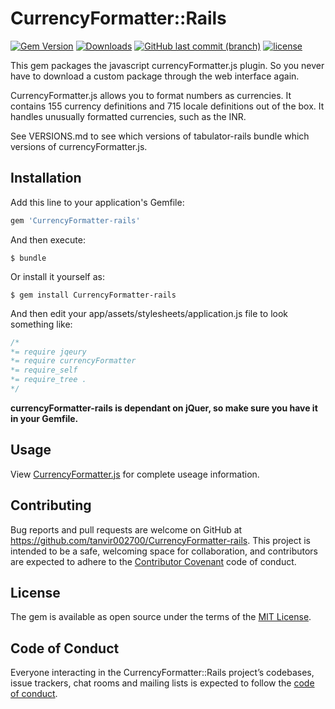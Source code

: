 # CurrencyFormatter::Rails

[![Gem Version](https://badge.fury.io/rb/currencyFormatter-rails.svg)](https://rubygems.org/gems/currencyFormatter-rails) 
[![Downloads](https://img.shields.io/gem/dt/currencyFormatter-rails.svg)](https://rubygems.org/gems/currencyFormatter-rails)
[![GitHub last commit (branch)](https://img.shields.io/github/last-commit/tanvir002700/currencyFormatter-rails/master.svg)](https://github.com/tanvir002700/currencyFormatter-rails)
[![license](https://img.shields.io/github/license/tanvir002700/currencyFormatter-rails.svg)](https://github.com/tanvir002700/currencyFormatter-rails/blob/master/LICENSE)

This gem packages the javascript currencyFormatter.js plugin. So you never have to download a custom package through the web interface again.

CurrencyFormatter.js allows you to format numbers as currencies. It contains 155 currency definitions and 715 locale definitions out of the box. It handles unusually formatted currencies, such as the INR.

See VERSIONS.md to see which versions of tabulator-rails bundle which versions of currencyFormatter.js.

## Installation

Add this line to your application's Gemfile:

```ruby
gem 'CurrencyFormatter-rails'
```

And then execute:

    $ bundle

Or install it yourself as:

    $ gem install CurrencyFormatter-rails
    
And then edit your app/assets/stylesheets/application.js file to look something like:
``` css
/*
*= require jqeury
*= require currencyFormatter
*= require_self
*= require_tree .
*/
```

**currencyFormatter-rails is dependant on jQuer, so make sure you have it in your Gemfile.**


## Usage

View [CurrencyFormatter.js](https://osrec.github.io/currencyFormatter.js/) for complete useage information.

## Contributing

Bug reports and pull requests are welcome on GitHub at https://github.com/tanvir002700/CurrencyFormatter-rails. This project is intended to be a safe, welcoming space for collaboration, and contributors are expected to adhere to the [Contributor Covenant](http://contributor-covenant.org) code of conduct.

## License

The gem is available as open source under the terms of the [MIT License](https://opensource.org/licenses/MIT).

## Code of Conduct

Everyone interacting in the CurrencyFormatter::Rails project’s codebases, issue trackers, chat rooms and mailing lists is expected to follow the [code of conduct](https://github.com/tanvir002700/CurrencyFormatter-rails/blob/master/CODE_OF_CONDUCT.md).
